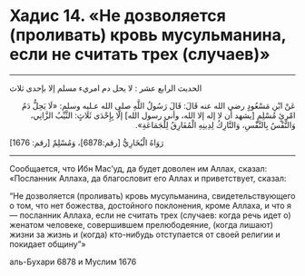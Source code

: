 <h1 class="hadith-header">
Хадис 14. «Не дозволяется (проливать) кровь мусульманина, если не считать трех (случаев)» 
</h1>

<hr>

<p class="arabic-text">
الحديث الرابع عشر : لا يحل دم امريء مسلم إلا بإحدى ثلاث
</p>

<p class="arabic-text" dir="rtl">
عَنْ ابْنِ مَسْعُودٍ رضي الله عنه قَالَ: قَالَ رَسُولُ اللَّهِ صلى الله عـليه وسلم: 
«لَا يَحِلُّ دَمُ امْرِئٍ مُسْلِمٍ [يشهد أن لا إله إلا الله، وأني رسول الله] إلَّا بِإِحْدَى ثَلَاثٍ: الثَّيِّبُ الزَّانِي، وَالنَّفْسُ بِالنَّفْسِ، وَالتَّارِكُ لِدِينِهِ الْمُفَارِقُ لِلْجَمَاعَةِ». 
</p>

<p class="arabic-subtext">
[1676 :رَوَاهُ الْبُخَارِيُّ [رقم:6878]، وَمُسْلِمٌ [رقم
</p>

<hr>

<p class="russian-text">
Сообщается, что Ибн Мас’уд, да будет доволен им Аллах, сказал: 
«Посланник Аллаха, да благословит его Аллах и приветствует, сказал:
</p>

<p class="russian-text">
“Не дозволяется (проливать) кровь мусульманина, свидетельствующего о том, что нет божества, достойного поклонения, кроме Аллаха, и что я — посланник Аллаха, если не считать трех (случаев: когда речь идет о) женатом человеке, совершившем прелюбодеяние, (когда лишают) жизни за жизнь и (когда) кто-нибудь отступается от своей религии и покидает общину”»
</p>

<p class="russian-subtext">
аль-Бухари 6878 и Муслим 1676
</p>